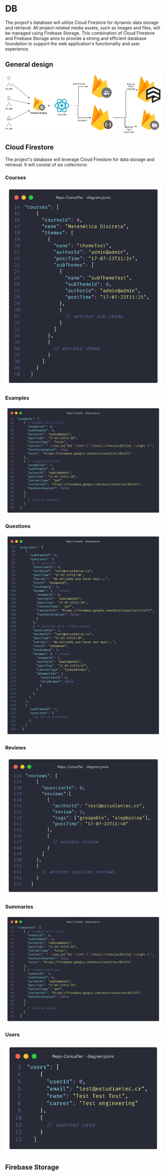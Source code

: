 # DB
The project's database will utilize Cloud Firestore for dynamic data storage and retrieval. All project-related media assets, such as images and files, will be managed using Firebase Storage. This combination of Cloud Firestore and Firebase Storage aims to provide a strong and efficient database foundation to support the web application's functionality and user experience.
## General design
![diagram of the overall project architecture](../../Media/diagramGeneral.png)
## Cloud Firestore
The project's database will leverage Cloud Firestore for data storage and retrieval. It will consist of six collections: 
### Courses
![diagram of the overall project architecture](../../Media/diagramDbCourses.png)
### Examples
![diagram of the overall project architecture](../../Media/diagramDbExamples.png)
### Questions
![diagram of the overall project architecture](../../Media/diagramDbQuestions.png)
### Reviews
![diagram of the overall project architecture](../../Media/diagramDbReviews.png)
### Summaries
![diagram of the overall project architecture](../../Media/diagramDbSummaries.png)
### Users
![diagram of the overall project architecture](../../Media/diagramDbUsers.png)
## Firebase Storage